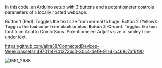 In this code, an Arduino setup with 3 buttons and a potentiometer controls parameters of a locally hosted webpage.

Button 1 (Red): Toggles the text size from normal to huge.
Button 2 (Yellow): Toggles the text color from black to blue.
Button 3 (Green): Toggles the text font from Arial to Comic Sans.
Potentiometer: Adjusts size of smiley face under text.



https://github.com/alira08/ConnectedDevices-Week3/assets/149701149/41373dc3-30c4-4ef9-91e4-b468d7af9f90

![IMG_2688](https://github.com/alira08/ConnectedDevices-Week3/assets/149701149/7b99f7d0-2c0a-4158-bb7e-1f4072d68317)
